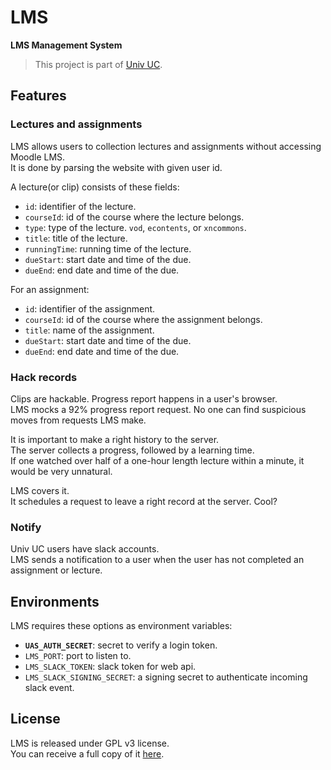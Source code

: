 # LMS

**LMS Management System**

> This project is part of [Univ UC](https://github.com/univuc).

## Features

### Lectures and assignments

LMS allows users to collection lectures and assignments without accessing Moodle LMS.    
It is done by parsing the website with given user id.

A lecture(or clip) consists of these fields:

- `id`: identifier of the lecture.
- `courseId`: id of the course where the lecture belongs.
- `type`: type of the lecture. `vod`, `econtents`, or `xncommons`.
- `title`: title of the lecture.
- `runningTime`: running time of the lecture.
- `dueStart`: start date and time of the due.
- `dueEnd`: end date and time of the due.

For an assignment:

- `id`: identifier of the assignment.
- `courseId`: id of the course where the assignment belongs.
- `title`: name of the assignment.
- `dueStart`: start date and time of the due.
- `dueEnd`: end date and time of the due.

### Hack records

Clips are hackable. Progress report happens in a user's browser.    
LMS mocks a 92% progress report request. No one can find suspicious moves from requests LMS make.    

It is important to make a right history to the server.     
The server collects a progress, followed by a learning time.    
If one watched over half of a one-hour length lecture within a minute, it would be very unnatural.

LMS covers it.    
It schedules a request to leave a right record at the server. Cool?

### Notify

Univ UC users have slack accounts.    
LMS sends a notification to a user when the user has not completed an assignment or lecture.

## Environments

LMS requires these options as environment variables:

- **`UAS_AUTH_SECRET`**: secret to verify a login token.
- `LMS_PORT`: port to listen to.
- `LMS_SLACK_TOKEN`: slack token for web api.
- `LMS_SLACK_SIGNING_SECRET`: a signing secret to authenticate incoming slack event.

## License

LMS is released under GPL v3 license.    
You can receive a full copy of it [here](https://github.com/univuc/UAS/blob/master/LICENSE).

